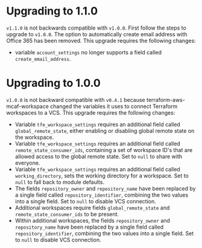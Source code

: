 # Upgrading to 1.1.0
`v1.1.0` is not backwards compatible with `v1.0.0`. First follow the steps to upgrade to `v1.0.0`. The option to automatically create email address with Office 365 has been removed. This upgrade requires the following changes:
* variable `account_settings` no longer supports a field called `create_email_address`.

# Upgrading to 1.0.0

`v1.0.0` is not backward compatible with `v0.4.1` because terraform-aws-mcaf-workspace changed the variables it uses to connect Terraform workspaces to a VCS. This upgrade requires the following changes:

* Variable `tfe_workspace_settings` requires an additional field called `global_remote_state`, either enabling or disabling global remote state on the workspace.
* Variable `tfe_workspace_settings` requires an additional field called `remote_state_consumer_ids`, containing a set of workspace ID's that are allowed access to the global remote state. Set to `null` to share with everyone.
* Variable `tfe_workspace_settings` requires an additional field called `working_directory`, sets the working directory for a workspace. Set to `null` to fall back to module defaults.
* The fields `repository_owner` and `repository_name` have been replaced by a single field called `repository_identifier`, combining the two values into a single field. Set to `null` to disable VCS connection.
* Additional workspaces require fields `global_remote_state` and `remote_state_consumer_ids` to be present.
* Within additional workspaces, the fields `repository_owner` and `repository_name` have been replaced by a single field called `repository_identifier`, combining the two values into a single field. Set to `null` to disable VCS connection.
